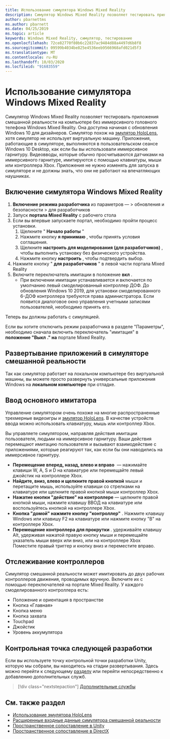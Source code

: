 ```yaml
---
title: Использование симулятора Windows Mixed Reality
description: Симулятор Windows Mixed Reality позволяет тестировать приложения смешанной реальности на компьютере без иммерсивного головного телефона Windows Mixed Reality.
author: pbarnettms
ms.author: pbarnett
ms.date: 04/25/2019
ms.topic: article
keywords: Windows Mixed Reality, симулятор, тестирование
ms.openlocfilehash: 72ce82770f80b6c22837ac9484d88a4497d6b8f8
ms.sourcegitcommit: 09599b4034be825e4536eeb9566968afd021d5f3
ms.translationtype: MT
ms.contentlocale: ru-RU
ms.lasthandoff: 10/03/2020
ms.locfileid: "91683559"
---
```

# <a name="using-the-windows-mixed-reality-simulator"></a>Использование симулятора Windows Mixed Reality

Симулятор Windows Mixed Reality позволяет тестировать приложения смешанной реальности на компьютере без иммерсивного головного телефона Windows Mixed Reality. Она доступна начиная с обновления Windows 10 для дизайнеров. Симулятор похож на [эмулятор HoloLens](using-the-hololens-emulator.md), хотя симулятор не использует виртуальную машину. Приложения, работающие в симуляторе, выполняются в пользовательском сеансе Windows 10 Desktop, как если бы вы использовали иммерсивное гарнитуру. Видеовводы, которые обычно просчитываются датчиками на иммерсивного гарнитуре, имитируются с помощью клавиатуры, мыши или контроллера Xbox. Приложения не нужно изменять для запуска в симуляторе и не должны знать, что они не работают на впечатляющих наушниках.

## <a name="enabling-the-windows-mixed-reality-simulator"></a>Включение симулятора Windows Mixed Reality

1. **Включение режима разработчика** из параметров — > обновления и безопасности > для разработчиков
2. Запуск **портала Mixed Reality** с рабочего стола
3. Если вы впервые запускаете портал, необходимо пройти процесс установки.
   1. Щелкните " **Начало работы** "
   2. Нажмите кнопку **я принимаю** , чтобы принять условия соглашения.
   3. Щелкните **настроить для моделирования (для разработчиков)** , чтобы выполнить установку без физического устройства.
   4. Нажмите кнопку **настроить** , чтобы подтвердить выбор.
4. Нажмите кнопку " **для разработчиков** " в левой части портала Mixed Reality
5. Включите переключатель имитации в положение **вкл** .
   * При включении имитации устанавливается и включается по умолчанию левый смоделированный контроллер ДОФ.  До обновления Windows 10 2019, для установки смоделированного 6-ДОФ контроллера требуются права администратора.  Если появится диалоговое окно управления учетными записями пользователей, необходимо принять его.

Теперь вы должны работать с симуляцией.

Если вы хотите отключить режим разработчика в разделе "Параметры", необходимо сначала включить переключатель "имитация" в **положение "Выкл** **." на** портале Mixed Reality.

## <a name="deploying-apps-to-the-mixed-reality-simulator"></a>Развертывание приложений в симуляторе смешанной реальности

Так как симулятор работает на локальном компьютере без виртуальной машины, вы можете просто развернуть универсальные приложения Windows на **локальном компьютере** при отладке.

## <a name="basic-simulator-input"></a>Ввод основного имитатора

Управление симулятором очень похоже на многие распространенные трехмерные видеоигры и [эмулятор HoloLens](using-the-hololens-emulator.md). В качестве устройств ввода можно использовать клавиатуру, мышь или контроллер Xbox.

Вы управляете симулятором, направляя действия имитации пользователя, людьми на иммерсивное гарнитуру. Ваши действия перемещают имитацию пользователя и вызывают взаимодействие с приложениями, которые реагируют так, как если бы они наводились на иммерсивное гарнитуру.
* **Перемещение вперед, назад, влево и вправо**  — нажимайте клавиши W, A, S и D на клавиатуре или перемещайте левый джойстик на контроллере Xbox.
* **Найдите, вниз, влево и щелкните правой кнопкой** мыши и перетащите мышь, используйте клавиши со стрелками на клавиатуре или щелкните правой кнопкой мыши контроллер Xbox.
* **Нажатие кнопки "действие" на контроллере** — щелкните правой кнопкой мыши, нажмите клавишу ВВОД на клавиатуре или воспользуйтесь кнопкой на контроллере Xbox.
* **Кнопка "домой" нажмите кнопку "контроллер"** . Нажмите клавишу Windows или клавишу F2 на клавиатуре или нажмите кнопку "B" на контроллере Xbox.
* **Перемещение контроллера для прокрутки** . удерживайте клавишу Alt, удерживая нажатой правую кнопку мыши и перемещайте указатель мыши вверх или вниз, или на контроллере Xbox Поместите правый триггер и кнопку вниз и переместите вправо.

## <a name="tracked-controllers"></a>Отслеживание контроллеров

Симулятор смешанной реальности может имитировать до двух рабочих контроллеров движения, проводимых вручную. Включите их с помощью переключателей на портале Mixed Reality. У каждого смоделированного контроллера есть:
* Положение и ориентация в пространстве
* Кнопка «Главная»
* Кнопка меню
* Кнопка захвата
* Touchpad
* Джойстик
* Уровень аккумулятора

## <a name="next-development-checkpoint"></a>Контрольная точка следующей разработки

Если вы используете точку контрольной точки разработки Unity, которую мы собрали, вы находитесь на стадии развертывания. Здесь можно перейти к следующему [разделу](../../develop/unity/unity-development-overview.md#4-deploying-to-a-device-or-emulator) или перейти непосредственно к добавлению дополнительных служб.

> [!div class="nextstepaction"]
> [Дополнительные службы](../../develop/unity/unity-development-overview.md#5-adding-services)


## <a name="see-also"></a>См. также раздел
* [Использование эмулятора HoloLens](using-the-hololens-emulator.md)
* [Расширенные входные данные симулятора смешанной реальности](advanced-hololens-emulator-and-mixed-reality-simulator-input.md)
* [Пространственное сопоставление в Unity](../../develop/unity/spatial-mapping-in-unity.md)
* [Пространственное сопоставление в DirectX](../../develop/native/spatial-mapping-in-directx.md)
